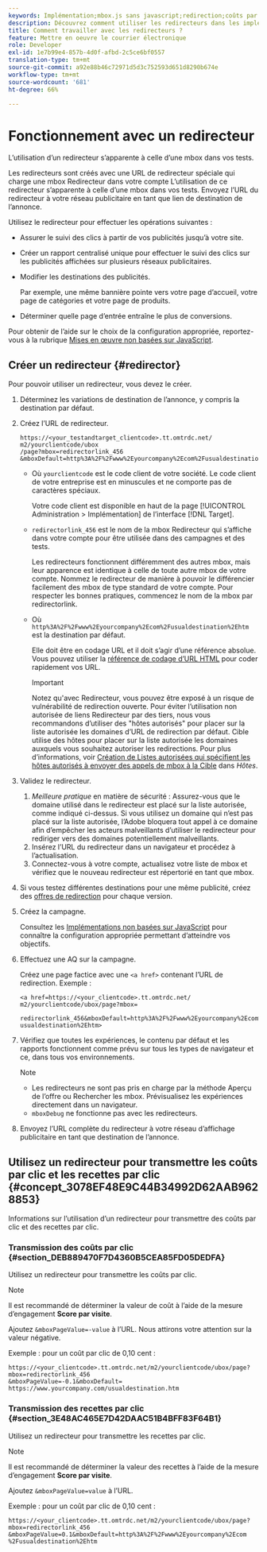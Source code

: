 ```yaml
---
keywords: Implémentation;mbox.js sans javascript;redirection;coûts par clic;revenu par clic
description: Découvrez comment utiliser les redirecteurs dans les implémentations de messagerie, de la même manière que vous utilisez une mbox dans vos activités [!DNL Target] Adobe.
title: Comment travailler avec les redirecteurs ?
feature: Mettre en oeuvre le courrier électronique
role: Developer
exl-id: 1e7b99e4-857b-4d0f-afbd-2c5ce6bf0557
translation-type: tm+mt
source-git-commit: a92e88b46c72971d5d3c752593d651d8290b674e
workflow-type: tm+mt
source-wordcount: '681'
ht-degree: 66%

---
```


# Fonctionnement avec un redirecteur

L’utilisation d’un redirecteur s’apparente à celle d’une mbox dans vos tests.

Les redirecteurs sont créés avec une URL de redirecteur spéciale qui charge une mbox Redirecteur dans votre compte L’utilisation de ce redirecteur s’apparente à celle d’une mbox dans vos tests. Envoyez l’URL du redirecteur à votre réseau publicitaire en tant que lien de destination de l’annonce.

Utilisez le redirecteur pour effectuer les opérations suivantes :

* Assurer le suivi des clics à partir de vos publicités jusqu’à votre site.
* Créer un rapport centralisé unique pour effectuer le suivi des clics sur les publicités affichées sur plusieurs réseaux publicitaires.
* Modifier les destinations des publicités.

   Par exemple, une même bannière pointe vers votre page d’accueil, votre page de catégories et votre page de produits.

* Déterminer quelle page d’entrée entraîne le plus de conversions.

Pour obtenir de l’aide sur le choix de la configuration appropriée, reportez-vous à la rubrique [Mises en œuvre non basées sur JavaScript](/help/c-implementing-target/c-non-javascript-based-implementation/non-javascript-based-implementation.md#concept_4799C58B081A43F6B3B8CC25A8D5D7C4).

## Créer un redirecteur {#redirector}

Pour pouvoir utiliser un redirecteur, vous devez le créer.

1. Déterminez les variations de destination de l’annonce, y compris la destination par défaut.
1. Créez l’URL de redirecteur.

   ```
   https://<your_testandtarget_clientcode>.tt.omtrdc.net/​m2/yourclientcode/ubox
   /​page?mbox=redirectorlink_456
   &mboxDefault=http%3A%2F%2Fwww%2Eyourcompany%2Ecom%2Fusualdestination%2Ehtm
   ```

   * Où `yourclientcode` est le code client de votre société. Le code client de votre entreprise est en minuscules et ne comporte pas de caractères spéciaux.

      Votre code client est disponible en haut de la page [!UICONTROL Administration > Implémentation] de l’interface [!DNL Target].

   * `redirectorlink_456` est le nom de la mbox Redirecteur qui s’affiche dans votre compte pour être utilisée dans des campagnes et des tests.

      Les redirecteurs fonctionnent différemment des autres mbox, mais leur apparence est identique à celle de toute autre mbox de votre compte. Nommez le redirecteur de manière à pouvoir le différencier facilement des mbox de type standard de votre compte. Pour respecter les bonnes pratiques, commencez le nom de la mbox par redirectorlink.

   * Où `http%3A%2F%2Fwww%2Eyourcompany%2Ecom%2Fusualdestination%2Ehtm` est la destination par défaut.

      Elle doit être en codage URL et il doit s’agir d’une référence absolue. Vous pouvez utiliser la [référence de codage d’URL HTML](https://www.w3schools.com/tags/ref_urlencode.asp) pour coder rapidement vos URL.

      >[!IMPORTANT]
      >
      >Notez qu&#39;avec Redirecteur, vous pouvez être exposé à un risque de vulnérabilité de redirection ouverte. Pour éviter l’utilisation non autorisée de liens Redirecteur par des tiers, nous vous recommandons d’utiliser des &quot;hôtes autorisés&quot; pour placer sur la liste autorisée les domaines d’URL de redirection par défaut. Cible utilise des hôtes pour placer sur la liste autorisée les domaines auxquels vous souhaitez autoriser les redirections. Pour plus d’informations, voir [Création de Listes autorisées qui spécifient les hôtes autorisés à envoyer des appels de mbox à la Cible](/help/administrating-target/hosts.md#allowlist) dans *Hôtes*.

1. Validez le redirecteur.
   1. *Meilleure pratique* en matière de sécurité : Assurez-vous que le domaine utilisé dans le redirecteur est placé sur la liste autorisée, comme indiqué ci-dessus. Si vous utilisez un domaine qui n’est pas placé sur la liste autorisée, l’Adobe bloquera tout appel à ce domaine afin d’empêcher les acteurs malveillants d’utiliser le redirecteur pour rediriger vers des domaines potentiellement malveillants.
   1. Insérez l’URL du redirecteur dans un navigateur et procédez à l’actualisation.
   1. Connectez-vous à votre compte, actualisez votre liste de mbox et vérifiez que le nouveau redirecteur est répertorié en tant que mbox.
1. Si vous testez différentes destinations pour une même publicité, créez des [offres de redirection](/help/c-experiences/c-visual-experience-composer/redirect-offer.md#task_9578678D42784F5EB9638F8AC8C911FA) pour chaque version.
1. Créez la campagne.

   Consultez les [Implémentations non basées sur JavaScript](/help/c-implementing-target/c-non-javascript-based-implementation/non-javascript-based-implementation.md#concept_4799C58B081A43F6B3B8CC25A8D5D7C4) pour connaître la configuration appropriée permettant d’atteindre vos objectifs.
1. Effectuez une AQ sur la campagne.

   Créez une page factice avec une `<a href>` contenant l’URL de redirection. Exemple :

   ```
   <a href=https://<your_clientcode>.tt.omtrdc.net/​m2/yourclientcode/ubox/​page?mbox=
   
   redirectorlink_456&mboxDefault=http%3A%2F%2Fwww%2Eyourcompany%2Ecom%2F​usualdestination%2Ehtm>
   ```

1. Vérifiez que toutes les expériences, le contenu par défaut et les rapports fonctionnent comme prévu sur tous les types de navigateur et ce, dans tous vos environnements.

   >[!NOTE]
   >
   >* Les redirecteurs ne sont pas pris en charge par la méthode Aperçu de l’offre ou Rechercher les mbox. Prévisualisez les expériences directement dans un navigateur.
   >* `mboxDebug` ne fonctionne pas avec les redirecteurs.


1. Envoyez l’URL complète du redirecteur à votre réseau d’affichage publicitaire en tant que destination de l’annonce.

## Utilisez un redirecteur pour transmettre les coûts par clic et les recettes par clic {#concept_3078EF48E9C44B34992D62AAB9628853}

Informations sur l’utilisation d’un redirecteur pour transmettre des coûts par clic et des recettes par clic.

### Transmission des coûts par clic {#section_DEB889470F7D4360B5CEA85FD05DEDFA}

Utilisez un redirecteur pour transmettre les coûts par clic.

>[!NOTE]
>
>Il est recommandé de déterminer la valeur de coût à l’aide de la mesure d’engagement **Score par visite**.

Ajoutez `&mboxPageValue=-value` à l’URL. Nous attirons votre attention sur la valeur négative.

Exemple : pour un coût par clic de 0,10 cent :

```
https://<your_clientcode>.tt.omtrdc.net/​m2/yourclientcode/ubox/​page?mbox=redirectorlink_456
&mboxPageValue=-0.1&mboxDefault=​https://www.yourcompany.com/usualdestination.htm
```

### Transmission des recettes par clic {#section_3E48AC465E7D42DAAC51B4BFF83F64B1}

Utilisez un redirecteur pour transmettre les recettes par clic.

>[!NOTE]
>
>Il est recommandé de déterminer la valeur des recettes à l’aide de la mesure d’engagement **Score par visite**.

Ajoutez `&mboxPageValue=value` à l’URL.

Exemple : pour un coût par clic de 0,10 cent :

```
https://<​your_clientcode>​​​​.tt​​.omtrdc​.net/​​m2/​yourclientcode/​ubox/​​​page?mbox=redirectorlink_456
&mboxPageValue=0.1​&mbox​Default=​​http%3A%2F%2Fwww%2E​yourcompany%2Ecom​%2Fusualdestination%2Ehtm
```
